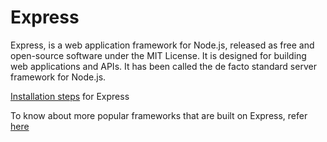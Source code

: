 # Express
Express, is a web application framework for Node.js, released as free and open-source software under the MIT License. It is designed for building web applications and APIs. It has been called the de facto standard server framework for Node.js.

[Installation steps](https://expressjs.com/en/starter/installing.html) for Express

To know about more popular frameworks that are built on Express, refer [here](https://expressjs.com/en/resources/frameworks.html)